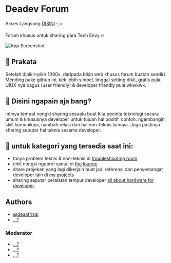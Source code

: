 
# Deadev Forum

Akses Langsung [DISINI](https://github.com/deaaprizal/forum/discussions) 👈

Forum khusus untuk sharing para Tech Envy 🔥

![App Screenshot](https://github.com/deaaprizal/forum/blob/main/ss-forum.jpeg)

## 🚀 Prakata
Setelah dipikir-pikir 1000x, daripada bikin web khusus forum buatan sendiri. Mending pake github ini, kek lebih simpel, tinggal setting dikit, gratis pula, UIUX nya bagus (user friendly) & developer friendly pula wkwkwk.

## 👋 Disini ngapain aja bang?
  intinya tempat nongki sharing sesuatu buat kita pecinta teknologi secara umum & khususnya developer untuk tujuan hal positif, contoh: ngembangin skill komunikasi, nambah relasi dan hal non-teknis lainnya. Juga pastinya sharing seputar hal teknis sesama developer.

## 🌟 untuk kategori yang tersedia saat ini:
  * tanya problem teknis & non-teknis di [troubleshooting room](https://github.com/deaaprizal/forum/discussions/categories/troubleshooting-room)
  * chill nongki ngobrol santai di [the lounge](https://github.com/deaaprizal/forum/discussions/categories/the-lounge)
  * share projekan yang lagi dikerjain buat jadi referensi dan penyemangat developer lain di [my projects](https://github.com/deaaprizal/forum/discussions/categories/my-projects)
  * sharing seputar peralatan tempur developer [all about hardware for developer](https://github.com/deaaprizal/forum/discussions/categories/all-about-hardware-pc-laptop-etc)

## Authors

- [@deaafrizal](https://instagram.com/dea.afrizal)
- [...?]()

### Moderator

- [...?]()
- [...?]()
- [...?]()

